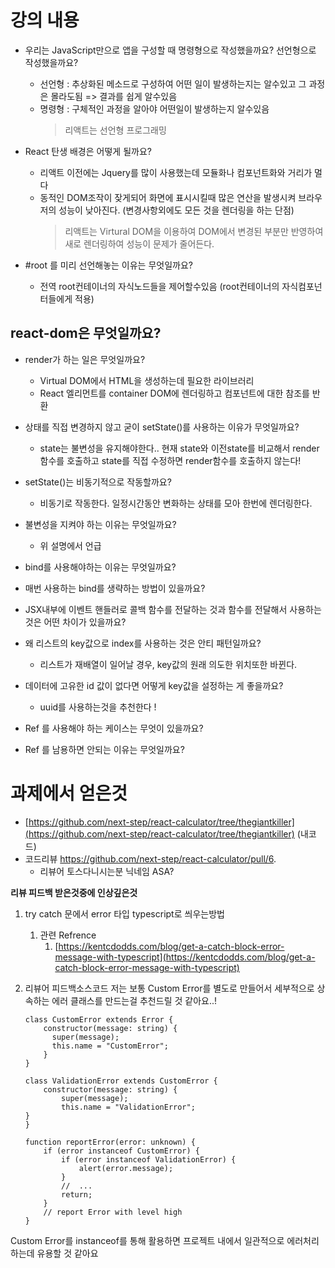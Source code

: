 # 강의 내용

- 우리는 JavaScript만으로 앱을 구성할 때 명령형으로 작성했을까요? 선언형으로 작성했을까요?

  - 선언형 : 추상화된 메소드로 구성하여 어떤 일이 발생하는지는 알수있고 그 과정은 몰라도됨 => 결과를 쉽게 알수있음
  - 명령형 : 구체적인 과정을 알아야 어떤일이 발생하는지 알수있음
    > 리액트는 선언형 프로그래밍

- React 탄생 배경은 어떻게 될까요?

  - 리액트 이전에는 Jquery를 많이 사용했는데 모듈화나 컴포넌트화와 거리가 멀다
  - 동적인 DOM조작이 잦게되어 화면에 표시시킬때 많은 연산을 발생시켜 브라우저의 성능이 낮아진다. (변경사항외에도 모든 것을 렌더링을 하는 단점)
    > 리액트는 Virtural DOM을 이용하여 DOM에서 변경된 부분만 반영하여 새로 렌더링하여 성능이 문제가 줄어든다.

- #root 를 미리 선언해놓는 이유는 무엇일까요?
  - 전역 root컨테이너의 자식노드들을 제어할수있음 (root컨테이너의 자식컴포넌터들에게 적용)

## react-dom은 무엇일까요?

- render가 하는 일은 무엇일까요?

  - Virtual DOM에서 HTML을 생성하는데 필요한 라이브러리
  - React 엘리먼트를 container DOM에 렌더링하고 컴포넌트에 대한 참조를 반환

- 상태를 직접 변경하지 않고 굳이 setState()를 사용하는 이유가 무엇일까요?

  - state는 불변성을 유지해야한다.. 현재 state와 이전state를 비교해서 render함수를 호출하고 state를 직접 수정하면 render함수를 호출하지 않는다!

- setState()는 비동기적으로 작동할까요?

  - 비동기로 작동한다. 일정시간동안 변화하는 상태를 모아 한번에 렌더링한다.

- 불변성을 지켜야 하는 이유는 무엇일까요?

  - 위 설명에서 언급

- bind를 사용해야하는 이유는 무엇일까요?
- 매번 사용하는 bind를 생략하는 방법이 있을까요?
- JSX내부에 이벤트 핸들러로 콜백 함수를 전달하는 것과 함수를 전달해서 사용하는 것은 어떤 차이가 있을까요?

- 왜 리스트의 key값으로 index를 사용하는 것은 안티 패턴일까요?

  - 리스트가 재배열이 일어날 경우, key값의 원래 의도한 위치또한 바뀐다.

- 데이터에 고유한 id 값이 없다면 어떻게 key값을 설정하는 게 좋을까요?

  - uuid를 사용하는것을 추천한다 !

- Ref 를 사용해야 하는 케이스는 무엇이 있을까요?
- Ref 를 남용하면 안되는 이유는 무엇일까요?

# 과제에서 얻은것

- [https://github.com/next-step/react-calculator/tree/thegiantkiller](https://github.com/next-step/react-calculator/tree/thegiantkiller) (내코드)
- 코드리뷰 https://github.com/next-step/react-calculator/pull/6.
  - 리뷰어 토스다니시는분 닉네임 ASA?

**리뷰 피드백 받은것중에 인상깊은것**

1. try catch 문에서 error 타입 typescript로 씌우는방법

   1. 관련 Refrence
      1. [https://kentcdodds.com/blog/get-a-catch-block-error-message-with-typescript](https://kentcdodds.com/blog/get-a-catch-block-error-message-with-typescript)

2. 리뷰어 피드백소스코드
   저는 보통 Custom Error를 별도로 만들어서 세부적으로 상속하는 에러 클래스를 만드는걸 추천드릴 것 같아요..!

   ```
   class CustomError extends Error {
       constructor(message: string) {
         super(message);
         this.name = "CustomError";
       }
   }

   class ValidationError extends CustomError {
       constructor(message: string) {
           super(message);
           this.name = "ValidationError";
   }
   }

   function reportError(error: unknown) {
       if (error instanceof CustomError) {
           if (error instanceof ValidationError) {
               alert(error.message);
           }
           //  ...
           return;
       }
       // report Error with level high
   }
   ```

Custom Error를 instanceof를 통해 활용하면 프로젝트 내에서 일관적으로 에러처리하는데 유용할 것 같아요
